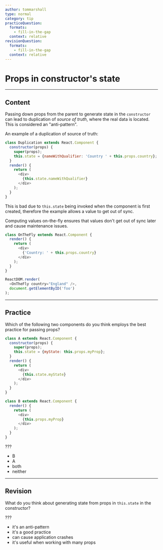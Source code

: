```yaml
---
author: tommarshall
type: normal
category: tip
practiceQuestion:
  formats:
    - fill-in-the-gap
  context: relative
revisionQuestion:
  formats:
    - fill-in-the-gap
  context: relative
---
```


# Props in constructor's state


---

## Content

Passing down props from the parent to generate state in the `constructor` can lead to duplication of *source of truth*, where the real data is located. This is considered an "anti-pattern".

An example of a duplication of source of truth:

```javascript
class Duplication extends React.Component {
  constructor(props) {
    super(props);
    this.state = {nameWithQualifier: 'Country ' + this.props.country};
  }
  render() {
    return (
      <div>
        {this.state.nameWithQualifier}
      </div>
    );
  }
}
```

This is bad due to `this.state` being invoked when the component is first created, therefore the example allows a value to get out of sync.

Computing values on-the-fly ensures that values don't get out of sync later and cause maintenance issues.

```javascript
class OnTheFly extends React.Component {
  render() {
    return (
      <div>
        {'Country: ' + this.props.country}
      </div>
    );
  }
}

ReactDOM.render(
  <OnTheFly country="England" />,
  document.getElementByID('foo')
);
```


---

## Practice

Which of the following two components do you think employs the best practice for passing props?

```javascript
class A extends React.Component {
  constructor(props) {
    super(props);
    this.state = {myState: this.props.myProp};
  }
  render() {
    return (
      <div>
        {this.state.myState}
      </div>
    );
  }
} 

class B extends React.Component {
  render() {
    return (
      <div>
        {this.props.myProp}
      </div>
    );
  }
} 
```

???

- B
- A
- both
- neither


---

## Revision

What do you think about generating state from props in `this.state` in the constructor?

???

- it's an anti-pattern
- it's a good practice
- can cause application crashes
- it's useful when working with many props
